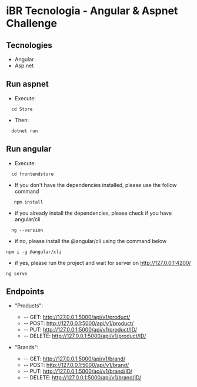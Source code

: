 # iBR Tecnologia - Angular & Aspnet Challenge

## Tecnologies
- Angular
- Asp.net

## Run aspnet
* Execute:
```
  cd Store
```

* Then:
```
  dotnet run
```

## Run angular
* Execute:
```
  cd frontendstore
```

* If you don't have the dependencies installed, please use the follow command
```
   npm install
```

*  if you already install the dependencies, please check if you have angular/cli 
```
  ng --version
```

*  if no, please install the @angular/cli using the command below
```
npm i -g @angular/cli
```

* if yes, please run the project and wait for server on http://127.0.0.1:4200/
```
ng serve
```


## Endpoints
- "Products":  
  * -- GET: http://127.0.0.1:5000/api/v1/product/
  * -- POST: http://127.0.0.1:5000/api/v1/product/
  * -- PUT: http://127.0.0.1:5000/api/v1/product/ID/
  * -- DELETE: http://127.0.0.1:5000/api/v1/product/ID/

- "Brands": 
  * -- GET: http://127.0.0.1:5000/api/v1/brand/
  * -- POST: http://127.0.0.1:5000/api/v1/brand/
  * -- PUT: http://127.0.0.1:5000/api/v1/brand/ID/
  * -- DELETE: http://127.0.0.1:5000/api/v1/brand/ID/

